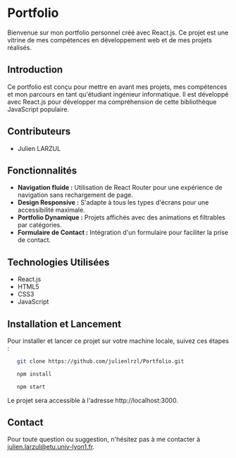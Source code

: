 # Portfolio

Bienvenue sur mon portfolio personnel créé avec React.js. Ce projet est une vitrine de mes compétences en développement web et de mes projets réalisés.

## Introduction

Ce portfolio est conçu pour mettre en avant mes projets, mes compétences et mon parcours en tant qu'étudiant ingénieur informatique. Il est développé avec React.js pour développer ma compréhension
de cette bibliothèque JavaScript populaire.

## Contributeurs

- Julien LARZUL

## Fonctionnalités

- **Navigation fluide :** Utilisation de React Router pour une expérience de navigation sans rechargement de page.
- **Design Responsive :** S'adapte à tous les types d'écrans pour une accessibilité maximale.
- **Portfolio Dynamique :** Projets affichés avec des animations et filtrables par catégories.
- **Formulaire de Contact :** Intégration d'un formulaire pour faciliter la prise de contact.

## Technologies Utilisées

- React.js
- HTML5
- CSS3
- JavaScript

## Installation et Lancement

Pour installer et lancer ce projet sur votre machine locale, suivez ces étapes :

```bash
   git clone https://github.com/julienlrzl/Portfolio.git
```

```bash
   npm install
```

```bash
   npm start
```

Le projet sera accessible à l'adresse http://localhost:3000.

## Contact

Pour toute question ou suggestion, n'hésitez pas à me contacter à julien.larzul@etu.univ-lyon1.fr.
